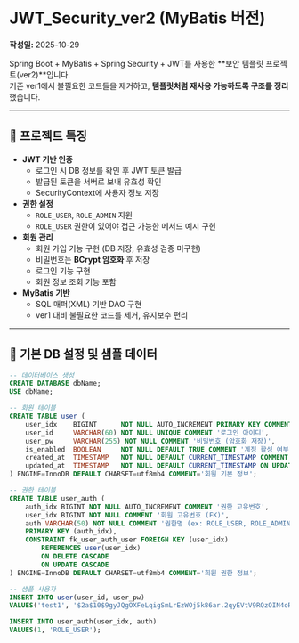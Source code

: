# JWT_Security_ver2 (MyBatis 버전)

**작성일:** 2025-10-29  

Spring Boot + MyBatis + Spring Security + JWT를 사용한 **보안 템플릿 프로젝트(ver2)**입니다.  
기존 ver1에서 불필요한 코드들을 제거하고, **템플릿처럼 재사용 가능하도록 구조를 정리**했습니다.

---

## 🔹 프로젝트 특징

- **JWT 기반 인증**
  - 로그인 시 DB 정보를 확인 후 JWT 토큰 발급
  - 발급된 토큰을 서버로 보내 유효성 확인
  - SecurityContext에 사용자 정보 저장
- **권한 설정**
  - `ROLE_USER`, `ROLE_ADMIN` 지원
  - `ROLE_USER` 권한이 있어야 접근 가능한 메서드 예시 구현
- **회원 관리**
  - 회원 가입 기능 구현 (DB 저장, 유효성 검증 미구현)
  - 비밀번호는 **BCrypt 암호화** 후 저장
  - 로그인 기능 구현
  - 회원 정보 조회 기능 포함
- **MyBatis 기반**
  - SQL 매퍼(XML) 기반 DAO 구현
  - ver1 대비 불필요한 코드를 제거, 유지보수 편리

---

## 🔹 기본 DB 설정 및 샘플 데이터

```sql
-- 데이터베이스 생성
CREATE DATABASE dbName;
USE dbName;

-- 회원 테이블
CREATE TABLE user (
    user_idx    BIGINT      NOT NULL AUTO_INCREMENT PRIMARY KEY COMMENT '회원 고유번호',
    user_id     VARCHAR(60) NOT NULL UNIQUE COMMENT '로그인 아이디',
    user_pw     VARCHAR(255) NOT NULL COMMENT '비밀번호 (암호화 저장)',
    is_enabled  BOOLEAN     NOT NULL DEFAULT TRUE COMMENT '계정 활성 여부',
    created_at  TIMESTAMP   NOT NULL DEFAULT CURRENT_TIMESTAMP COMMENT '가입일시',
    updated_at  TIMESTAMP   NOT NULL DEFAULT CURRENT_TIMESTAMP ON UPDATE CURRENT_TIMESTAMP COMMENT '수정일시'
) ENGINE=InnoDB DEFAULT CHARSET=utf8mb4 COMMENT='회원 기본 정보';

-- 권한 테이블
CREATE TABLE user_auth (
    auth_idx BIGINT NOT NULL AUTO_INCREMENT COMMENT '권한 고유번호',
    user_idx BIGINT NOT NULL COMMENT '회원 고유번호 (FK)',
    auth VARCHAR(50) NOT NULL COMMENT '권한명 (ex: ROLE_USER, ROLE_ADMIN)',
    PRIMARY KEY (auth_idx),
    CONSTRAINT fk_user_auth_user FOREIGN KEY (user_idx)
        REFERENCES user(user_idx)
        ON DELETE CASCADE
        ON UPDATE CASCADE
) ENGINE=InnoDB DEFAULT CHARSET=utf8mb4 COMMENT='회원 권한 정보';

-- 샘플 사용자
INSERT INTO user(user_id, user_pw)
VALUES('test1', '$2a$10$9gyJQgOXFeLqigSmLrEzWOj5k86ar.2qyEVtV9RQzOIN4oRECSLYe');

INSERT INTO user_auth(user_idx, auth)
VALUES(1, 'ROLE_USER');
